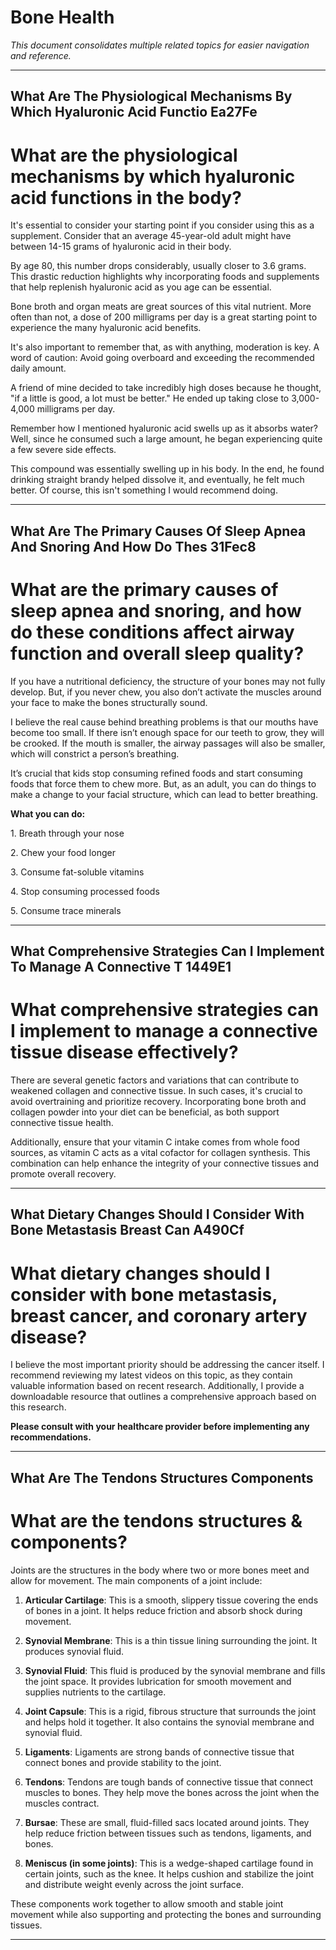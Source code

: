 # Bone Health

*This document consolidates multiple related topics for easier navigation and reference.*

---

## What Are The Physiological Mechanisms By Which Hyaluronic Acid Functio Ea27Fe

# What are the physiological mechanisms by which hyaluronic acid functions in the body?

It's essential to consider your starting point if you consider using this as a supplement. Consider that an average 45-year-old adult might have between 14-15 grams of hyaluronic acid in their body.

By age 80, this number drops considerably, usually closer to 3.6 grams. This drastic reduction highlights why incorporating foods and supplements that help replenish hyaluronic acid as you age can be essential.

Bone broth and organ meats are great sources of this vital nutrient. More often than not, a dose of 200 milligrams per day is a great starting point to experience the many hyaluronic acid benefits.

It's also important to remember that, as with anything, moderation is key. A word of caution: Avoid going overboard and exceeding the recommended daily amount.

A friend of mine decided to take incredibly high doses because he thought, "if a little is good, a lot must be better." He ended up taking close to 3,000-4,000 milligrams per day.

Remember how I mentioned hyaluronic acid swells up as it absorbs water? Well, since he consumed such a large amount, he began experiencing quite a few severe side effects.

This compound was essentially swelling up in his body. In the end, he found drinking straight brandy helped dissolve it, and eventually, he felt much better. Of course, this isn't something I would recommend doing.

---

## What Are The Primary Causes Of Sleep Apnea And Snoring And How Do Thes 31Fec8

# What are the primary causes of sleep apnea and snoring, and how do these conditions affect airway function and overall sleep quality?

If you have a nutritional deficiency, the structure of your bones may not fully develop. But, if you never chew, you also don’t activate the muscles around your face to make the bones structurally sound.

I believe the real cause behind breathing problems is that our mouths have become too small. If there isn’t enough space for our teeth to grow, they will be crooked. If the mouth is smaller, the airway passages will also be smaller, which will constrict a person’s breathing.

It’s crucial that kids stop consuming refined foods and start consuming foods that force them to chew more. But, as an adult, you can do things to make a change to your facial structure, which can lead to better breathing.

**What you can do:**

1\. Breath through your nose

2\. Chew your food longer

3\. Consume fat-soluble vitamins

4\. Stop consuming processed foods

5\. Consume trace minerals

---

## What Comprehensive Strategies Can I Implement To Manage A Connective T 1449E1

# What comprehensive strategies can I implement to manage a connective tissue disease effectively?

There are several genetic factors and variations that can contribute to weakened collagen and connective tissue. In such cases, it's crucial to avoid overtraining and prioritize recovery. Incorporating bone broth and collagen powder into your diet can be beneficial, as both support connective tissue health.

Additionally, ensure that your vitamin C intake comes from whole food sources, as vitamin C acts as a vital cofactor for collagen synthesis. This combination can help enhance the integrity of your connective tissues and promote overall recovery.

---

## What Dietary Changes Should I Consider With Bone Metastasis Breast Can A490Cf

# What dietary changes should I consider with bone metastasis, breast cancer, and coronary artery disease?

I believe the most important priority should be addressing the cancer itself. I recommend reviewing my latest videos on this topic, as they contain valuable information based on recent research. Additionally, I provide a downloadable resource that outlines a comprehensive approach based on this research.

**Please consult with your healthcare provider before implementing any recommendations.**

---

## What Are The Tendons Structures  Components

# What are the tendons structures & components?

Joints are the structures in the body where two or more bones meet and allow for movement. The main components of a joint include: 

1. **Articular Cartilage**: This is a smooth, slippery tissue covering the ends of bones in a joint. It helps reduce friction and absorb shock during movement. 

2. **Synovial Membrane**: This is a thin tissue lining surrounding the joint. It produces synovial fluid. 

3. **Synovial Fluid**: This fluid is produced by the synovial membrane and fills the joint space. It provides lubrication for smooth movement and supplies nutrients to the cartilage. 

4. **Joint Capsule**: This is a rigid, fibrous structure that surrounds the joint and helps hold it together. It also contains the synovial membrane and synovial fluid. 

5. **Ligaments**: Ligaments are strong bands of connective tissue that connect bones and provide stability to the joint. 

6. **Tendons**: Tendons are tough bands of connective tissue that connect muscles to bones. They help move the bones across the joint when the muscles contract. 

7. **Bursae**: These are small, fluid-filled sacs located around joints. They help reduce friction between tissues such as tendons, ligaments, and bones. 

8. **Meniscus (in some joints)**: This is a wedge-shaped cartilage found in certain joints, such as the knee. It helps cushion and stabilize the joint and distribute weight evenly across the joint surface. 

These components work together to allow smooth and stable joint movement while also supporting and protecting the bones and surrounding tissues.

---

